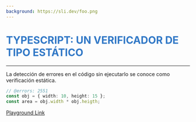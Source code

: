 ```yaml
---
background: https://sli.dev/foo.png
---
```


# TypeScript: un verificador de tipo estático

---

La detección de errores en el código sin ejecutarlo se conoce como verificación estática.

``` ts twoslash
// @errors: 2551
const obj = { width: 10, height: 15 };
const area = obj.width * obj.heigth;
```

[Playground Link](https://www.typescriptlang.org/play?#code/PTAEAEFMCdoe2gZwFygEwFYMEYBQBjOAO0QBdQ4AjAK1AF5QBvUAdwEsATUgC1WwAYANKG6Q2Ac26k+GUAF8A3AWJlQAQ2iQ19CjQB07Lt1AAqXdT2iJPBUA)

<style>
h1 {
  background-color: #3178c6;
  background-size: 100%;
  text-transform: uppercase;
  font-weight: 700;
  -webkit-background-clip: text;
  -moz-background-clip: text;
  -webkit-text-fill-color: transparent;
  -moz-text-fill-color: transparent;
}
</style>

<!--
Determinar qué es un error y qué no en función de los tipos de valores en los que se opera se conoce como verificación de **tipo estático**.

TypeScript verifica un programa en busca de errores antes de la ejecución, y lo hace en función de los tipos de valores, es un verificador de tipo estático. Por ejemplo, el último ejemplo anterior tiene un error debido al tipo de obj. Aquí está el error encontrado por TypeScript:
-->
